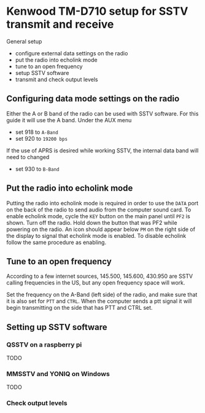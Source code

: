 # Kenwood TM-D710 setup for SSTV transmit and receive

General setup
- configure external data settings on the radio
- put the radio into echolink mode
- tune to an open frequency
- setup SSTV software
- transmit and check output levels

## Configuring data mode settings on the radio

Either the A or B band of the radio can be used with SSTV software. For this guide it will use the A band. Under the AUX menu
- set 918 to `A-Band`
- set 920 to `19200 bps`

If the use of APRS is desired while working SSTV, the internal data band will need to changed
- set 930 to `B-Band`

## Put the radio into echolink mode

Putting the radio into echolink mode is required in order to use the `DATA` port on the back of the radio to send audio from the computer sound card. To enable echolink mode, cycle the `KEY` button on the main panel until `PF2` is shown. Turn off the radio. Hold down the button that was PF2 while powering on the radio. An icon should appear below `PM` on the right side of the display to signal that echolink mode is enabled. To disable echolink follow the same procedure as enabling.

## Tune to an open frequency

According to a few internet sources, 145.500, 145.600, 430.950 are SSTV calling frequencies in the US, but any open frequency space will work. 

Set the frequency on the A-Band (left side) of the radio, and make sure that it is also set for `PTT` and `CTRL`. When the computer sends a ptt signal it will begin transmitting on the side that has PTT and CTRL set.

## Setting up SSTV software

### QSSTV on a raspberry pi

TODO

### MMSSTV and YONIQ on Windows

TODO

### Check output levels

